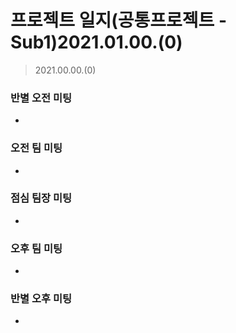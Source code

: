 # 프로젝트 일지(공통프로젝트 - Sub1)2021.01.00.(0)

> 2021.00.00.(0)

### 반별 오전 미팅

* 

### 오전 팀 미팅

* 

### 점심 팀장 미팅

* 

### 오후 팀 미팅

* 

### 반별 오후 미팅

* 




